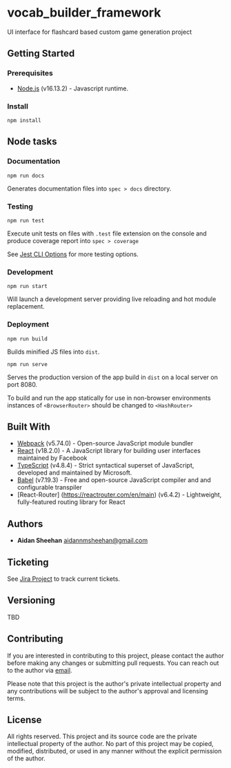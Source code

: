 # vocab_builder_framework

UI interface for flashcard based custom game generation project

## Getting Started

### Prerequisites

* [Node.js](http://nodejs.org/) (v16.13.2) - Javascript runtime.

### Install

````
npm install
````

## Node tasks

### Documentation
```
npm run docs
```

Generates documentation files into `spec > docs` directory.

### Testing

```
npm run test
```

Execute unit tests on files with `.test` file extension on the console and produce coverage report into `spec > coverage`

See [Jest CLI Options](https://jestjs.io/docs/cli) for more testing options.

### Development

````
npm run start
````

Will launch a development server providing live reloading and hot module replacement.

### Deployment
````
npm run build
````

Builds minified JS files into `dist`.

````
npm run serve
````
Serves the production version of the app build in `dist` on a local server on port 8080.

To build and run the app statically for use in non-browser environments instances of `<BrowserRouter>` should be changed to `<HashRouter>`

## Built With

* [Webpack](http://webpack.js.org) (v5.74.0) - Open-source JavaScript module bundler
* [React](http://reactjs.org/) (v18.2.0) - A JavaScript library for building user interfaces maintained by Facebook
* [TypeScript](https://www.typescriptlang.org/) (v4.8.4) - Strict syntactical superset of JavaScript, developed and maintained by Microsoft.
* [Babel](http://babeljs.io) (v7.19.3) - Free and open-source JavaScript compiler and and configurable transpiler
* [React-Router] (https://reactrouter.com/en/main) (v6.4.2) - Lightweight, fully-featured routing library for React

## Authors
* **Aidan Sheehan** <aidannmsheehan@gmail.com>

## Ticketing
See [Jira Project](https://vocab-builder.atlassian.net/jira/software/projects/VBF/boards/3) to track current tickets.

## Versioning
TBD

## Contributing
If you are interested in contributing to this project, please contact the author before making any changes or submitting pull requests. You can reach out to the author via [email](mailto:aidanmsheehan@gmail.com).

Please note that this project is the author's private intellectual property and any contributions will be subject to the author's approval and licensing terms.

## License
All rights reserved. This project and its source code are the private intellectual property of the author. No part of this project may be copied, modified, distributed, or used in any manner without the explicit permission of the author.